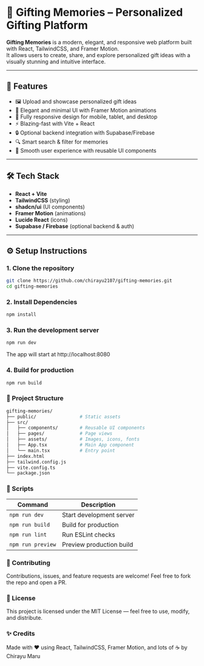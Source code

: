 # 🎁 Gifting Memories – Personalized Gifting Platform

**Gifting Memories** is a modern, elegant, and responsive web platform built with React, TailwindCSS, and Framer Motion.  
It allows users to create, share, and explore personalized gift ideas with a visually stunning and intuitive interface.  

---

## 🚀 Features

- 🖼️ Upload and showcase personalized gift ideas  
- 🎨 Elegant and minimal UI with Framer Motion animations  
- 📱 Fully responsive design for mobile, tablet, and desktop  
- ⚡ Blazing-fast with Vite + React  
- 🔒 Optional backend integration with Supabase/Firebase  
- 🔍 Smart search & filter for memories  
- 🌟 Smooth user experience with reusable UI components  

---

## 🛠 Tech Stack

- **React + Vite**
- **TailwindCSS** (styling)  
- **shadcn/ui** (UI components)  
- **Framer Motion** (animations)  
- **Lucide React** (icons)  
- **Supabase / Firebase** (optional backend & auth)  

---

## ⚙️ Setup Instructions

### 1. Clone the repository

```bash
git clone https://github.com/chirayu2107/gifting-memories.git
cd gifting-memories
```

### 2. Install Dependencies

```bash
npm install
```

### 3. Run the development server
```bash
npm run dev
```

The app will start at http://localhost:8080

### 4. Build for production
```bash
npm run build
```

### 📂 Project Structure

```bash
gifting-memories/
├── public/                # Static assets
├── src/
│   ├── components/        # Reusable UI components
│   ├── pages/             # Page views
│   ├── assets/            # Images, icons, fonts
│   ├── App.tsx            # Main App component
│   └── main.tsx           # Entry point
├── index.html
├── tailwind.config.js
├── vite.config.ts
└── package.json
```

### 📜 Scripts

| Command           | Description              |
| ----------------- | ------------------------ |
| `npm run dev`     | Start development server |
| `npm run build`   | Build for production     |
| `npm run lint`    | Run ESLint checks        |
| `npm run preview` | Preview production build |


### 🤝 Contributing

Contributions, issues, and feature requests are welcome!
Feel free to fork the repo and open a PR.

### 📜 License

This project is licensed under the MIT License — feel free to use, modify, and distribute.

### ✨ Credits

Made with ❤️ using React, TailwindCSS, Framer Motion, and lots of ☕ by Chirayu Maru